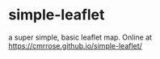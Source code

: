 # simple-leaflet
a super simple, basic leaflet map. 
Online at https://cmrrose.github.io/simple-leaflet/ 
